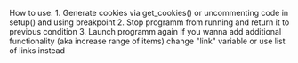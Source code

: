 How to use:
	1. Generate cookies via get_cookies() or uncommenting code in setup() and using breakpoint
	2. Stop programm from running and return it to previous condition
	3. Launch programm again
If you wanna add additional functionality (aka increase range of items) change "link" variable or use list of links instead
